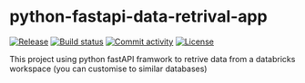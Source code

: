 # python-fastapi-data-retrival-app

[![Release](https://img.shields.io/github/v/release/Lishuaijing3/python-fastapi-data-retrival-app)](https://img.shields.io/github/v/release/Lishuaijing3/python-fastapi-data-retrival-app)
[![Build status](https://img.shields.io/github/actions/workflow/status/Lishuaijing3/python-fastapi-data-retrival-app/main.yml?branch=main)](https://github.com/Lishuaijing3/python-fastapi-data-retrival-app/actions/workflows/main.yml?query=branch%3Amain)
[![Commit activity](https://img.shields.io/github/commit-activity/m/Lishuaijing3/python-fastapi-data-retrival-app)](https://img.shields.io/github/commit-activity/m/Lishuaijing3/python-fastapi-data-retrival-app)
[![License](https://img.shields.io/github/license/Lishuaijing3/python-fastapi-data-retrival-app)](https://img.shields.io/github/license/Lishuaijing3/python-fastapi-data-retrival-app)

This project using python fastAPI framwork to retrive data from a databricks workspace (you can customise to similar databases)